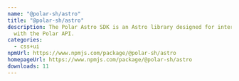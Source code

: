 ```yaml
---
name: "@polar-sh/astro"
title: "@polar-sh/astro"
description: The Polar Astro SDK is an Astro library designed for interacting
  with the Polar API.
categories:
  - css+ui
npmUrl: https://www.npmjs.com/package/@polar-sh/astro
homepageUrl: https://www.npmjs.com/package/@polar-sh/astro
downloads: 11
---
```

